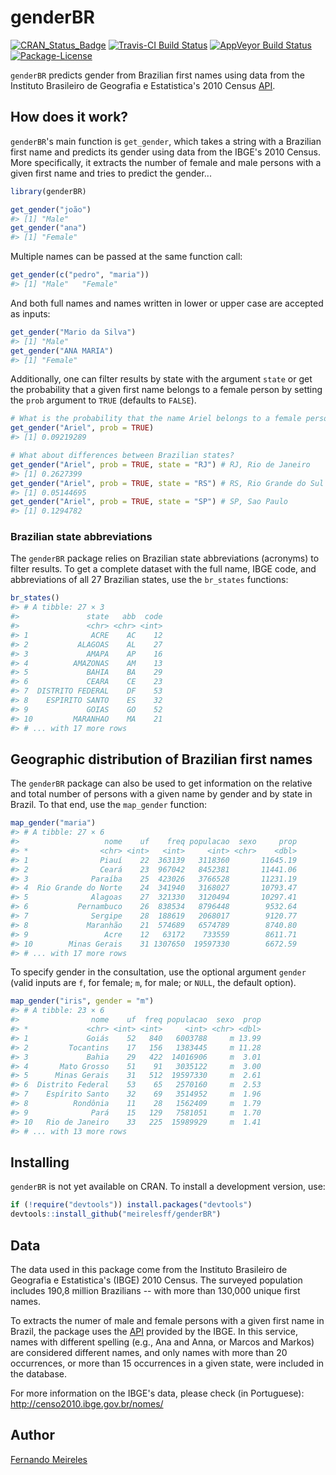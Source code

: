 
<!-- README.md is generated from README.Rmd. Please edit that file -->
genderBR
========

[![CRAN\_Status\_Badge](http://www.r-pkg.org/badges/version/genderBR)](https://cran.r-project.org/package=genderBR) [![Travis-CI Build Status](https://travis-ci.org/meirelesff/genderBR.svg?branch=master)](https://travis-ci.org/meirelesff/genderBR) [![AppVeyor Build Status](https://ci.appveyor.com/api/projects/status/github/meirelesff/genderBR?branch=master&svg=true)](https://ci.appveyor.com/project/meirelesff/genderBR) [![Package-License](https://img.shields.io/badge/license-GPL%20%28%3E=%202%29-brightgreen.svg?style=flat)](http://www.gnu.org/licenses/gpl-2.0.html)

`genderBR` predicts gender from Brazilian first names using data from the Instituto Brasileiro de Geografia e Estatistica's 2010 Census [API](http://censo2010.ibge.gov.br/nomes/).

How does it work?
-----------------

`genderBR`'s main function is `get_gender`, which takes a string with a Brazilian first name and predicts its gender using data from the IBGE's 2010 Census. More specifically, it extracts the number of female and male persons with a given first name and tries to predict the gender...

``` r
library(genderBR)

get_gender("joão")
#> [1] "Male"
get_gender("ana")
#> [1] "Female"
```

Multiple names can be passed at the same function call:

``` r
get_gender(c("pedro", "maria"))
#> [1] "Male"   "Female"
```

And both full names and names written in lower or upper case are accepted as inputs:

``` r
get_gender("Mario da Silva")
#> [1] "Male"
get_gender("ANA MARIA")
#> [1] "Female"
```

Additionally, one can filter results by state with the argument `state` or get the probability that a given first name belongs to a female person by setting the `prob` argument to `TRUE` (defaults to `FALSE`).

``` r
# What is the probability that the name Ariel belongs to a female person in Brazil?
get_gender("Ariel", prob = TRUE)
#> [1] 0.09219289

# What about differences between Brazilian states?
get_gender("Ariel", prob = TRUE, state = "RJ") # RJ, Rio de Janeiro
#> [1] 0.2627399
get_gender("Ariel", prob = TRUE, state = "RS") # RS, Rio Grande do Sul
#> [1] 0.05144695
get_gender("Ariel", prob = TRUE, state = "SP") # SP, Sao Paulo
#> [1] 0.1294782
```

### Brazilian state abbreviations

The `genderBR` package relies on Brazilian state abbreviations (acronyms) to filter results. To get a complete dataset with the full name, IBGE code, and abbreviations of all 27 Brazilian states, use the `br_states` functions:

``` r
br_states()
#> # A tibble: 27 × 3
#>               state   abb  code
#>               <chr> <chr> <int>
#> 1              ACRE    AC    12
#> 2           ALAGOAS    AL    27
#> 3             AMAPA    AP    16
#> 4          AMAZONAS    AM    13
#> 5             BAHIA    BA    29
#> 6             CEARA    CE    23
#> 7  DISTRITO FEDERAL    DF    53
#> 8    ESPIRITO SANTO    ES    32
#> 9             GOIAS    GO    52
#> 10         MARANHAO    MA    21
#> # ... with 17 more rows
```

Geographic distribution of Brazilian first names
------------------------------------------------

The `genderBR` package can also be used to get information on the relative and total number of persons with a given name by gender and by state in Brazil. To that end, use the `map_gender` function:

``` r
map_gender("maria")
#> # A tibble: 27 × 6
#>                   nome    uf    freq populacao  sexo     prop
#> *                <chr> <int>   <int>     <int> <chr>    <dbl>
#> 1                Piauí    22  363139   3118360       11645.19
#> 2                Ceará    23  967042   8452381       11441.06
#> 3              Paraíba    25  423026   3766528       11231.19
#> 4  Rio Grande do Norte    24  341940   3168027       10793.47
#> 5              Alagoas    27  321330   3120494       10297.41
#> 6           Pernambuco    26  838534   8796448        9532.64
#> 7              Sergipe    28  188619   2068017        9120.77
#> 8             Maranhão    21  574689   6574789        8740.80
#> 9                 Acre    12   63172    733559        8611.71
#> 10        Minas Gerais    31 1307650  19597330        6672.59
#> # ... with 17 more rows
```

To specify gender in the consultation, use the optional argument `gender` (valid inputs are `f`, for female; `m`, for male; or `NULL`, the default option).

``` r
map_gender("iris", gender = "m")
#> # A tibble: 23 × 6
#>                nome    uf  freq populacao  sexo  prop
#> *             <chr> <int> <int>     <int> <chr> <dbl>
#> 1             Goiás    52   840   6003788     m 13.99
#> 2         Tocantins    17   156   1383445     m 11.28
#> 3             Bahia    29   422  14016906     m  3.01
#> 4       Mato Grosso    51    91   3035122     m  3.00
#> 5      Minas Gerais    31   512  19597330     m  2.61
#> 6  Distrito Federal    53    65   2570160     m  2.53
#> 7    Espírito Santo    32    69   3514952     m  1.96
#> 8          Rondônia    11    28   1562409     m  1.79
#> 9              Pará    15   129   7581051     m  1.70
#> 10   Rio de Janeiro    33   225  15989929     m  1.41
#> # ... with 13 more rows
```

Installing
----------

`genderBR` is not yet available on CRAN. To install a development version, use:

``` r
if (!require("devtools")) install.packages("devtools")
devtools::install_github("meirelesff/genderBR")
```

Data
----

The data used in this package come from the Instituto Brasileiro de Geografia e Estatistica's (IBGE) 2010 Census. The surveyed population includes 190,8 million Brazilians -- with more than 130,000 unique first names.

To extracts the numer of male and female persons with a given first name in Brazil, the package uses the [API](http://censo2010.ibge.gov.br/nomes/) provided by the IBGE. In this service, names with different spelling (e.g., Ana and Anna, or Marcos and Markos) are considered different names, and only names with more than 20 occurrences, or more than 15 occurrences in a given state, were included in the database.

For more information on the IBGE's data, please check (in Portuguese): <http://censo2010.ibge.gov.br/nomes/>

Author
------

[Fernando Meireles](http://fmeireles.com)
